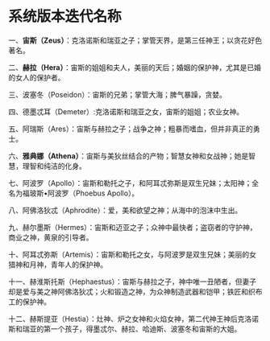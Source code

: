 # 系统版本迭代名称

一、**宙斯（Zeus）**：克洛诺斯和瑞亚之子；掌管天界，是第三任神王；以贪花好色著名。

二、**赫拉（Hera）**：宙斯的姐姐和夫人，美丽的天后；婚姻的保护神，尤其是已婚的女人的保护者。

三、波塞冬（Poseidon）：宙斯的兄弟；掌管大海；脾气暴躁，贪婪。

四、德墨忒耳（Demeter）:克洛诺斯和瑞亚之女，宙斯的姐姐；农业女神。

五、阿瑞斯（Ares）：宙斯与赫拉之子；战争之神；粗暴而嗜血，但并非真正的勇士。

六、**雅典娜（Athena）**：宙斯与美狄丝结合的产物；智慧女神和女战神；她是智慧，理智和纯洁的化身。

七、阿波罗（Apollo）：宙斯和勒托之子，和阿耳忒弥斯是双生兄妹；太阳神；全名为福玻斯•阿波罗（Phoebus Apollo）。

八、阿佛洛狄忒（Aphrodite）：爱，美和欲望之神；从海中的泡沫中生出。

九、赫尔墨斯（Hermes）：宙斯和迈亚之子；众神中最快者；盗窃者的守护神，商业之神，黄泉的引导者。

十、阿耳忒弥斯（Artemis）：宙斯和勒托之女，与阿波罗是双生兄妹；美丽的女猎神和月神，青年人的保护神。

十一、赫淮斯托斯（Hephaestus）：宙斯与赫拉之子，神中唯一丑陋者，但妻子却是爱与美之神阿佛洛狄忒；火和锻造之神，为众神制造武器和铠甲；铁匠和织布工的保护神。

十二、赫斯提亚（Hestia）：灶神、炉之女神和火焰女神，第二代神王神后克洛诺斯和瑞亚的第一个孩子，得墨忒尔、赫拉、哈迪斯、波塞冬和宙斯的大姐。